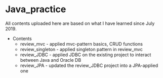 # Java_practice
All contents uploaded here are based on what I have learned since July 2019.

* Contents
  * review_mvc - applied mvc-pattern basics, CRUD functions
  * review_singleton - applied singleton pattern in review_mvc
  * review_JDBC - applied JDBC on the existing project to interact between Java and Oracle DB
  * review_JPA - updated the review_JDBC project into a JPA-applied one

